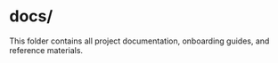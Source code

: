 # docs/

This folder contains all project documentation, onboarding guides, and reference materials.
